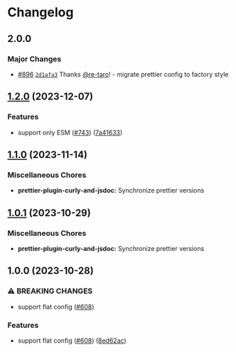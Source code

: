 # Changelog

## 2.0.0

### Major Changes

- [#896](https://github.com/re-taro/fmt/pull/896) [`2d1afa3`](https://github.com/re-taro/fmt/commit/2d1afa322e12cf08619bc158df09fd9128517496) Thanks [@re-taro](https://github.com/re-taro)! - migrate prettier config to factory style

## [1.2.0](https://github.com/re-taro/fmt/compare/prettier-plugin-curly-and-jsdoc-v1.1.0...prettier-plugin-curly-and-jsdoc-v1.2.0) (2023-12-07)

### Features

- support only ESM ([#743](https://github.com/re-taro/fmt/issues/743)) ([7a41633](https://github.com/re-taro/fmt/commit/7a416336c625034e4281a478ab2cc0a8e85da46f))

## [1.1.0](https://github.com/re-taro/fmt/compare/prettier-plugin-curly-and-jsdoc-v1.0.1...prettier-plugin-curly-and-jsdoc-v1.1.0) (2023-11-14)

### Miscellaneous Chores

- **prettier-plugin-curly-and-jsdoc:** Synchronize prettier versions

## [1.0.1](https://github.com/re-taro/fmt/compare/prettier-plugin-curly-and-jsdoc-v1.0.0...prettier-plugin-curly-and-jsdoc-v1.0.1) (2023-10-29)

### Miscellaneous Chores

- **prettier-plugin-curly-and-jsdoc:** Synchronize prettier versions

## 1.0.0 (2023-10-28)

### ⚠ BREAKING CHANGES

- support flat config ([#608](https://github.com/re-taro/fmt/issues/608))

### Features

- support flat config ([#608](https://github.com/re-taro/fmt/issues/608)) ([8ed62ac](https://github.com/re-taro/fmt/commit/8ed62acbaa5018633fc57a361654c2803ca89ef7))
